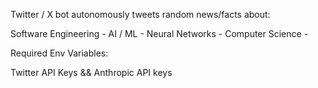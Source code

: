 Twitter / X bot autonomously tweets random news/facts about:

Software Engineering - 
AI / ML - 
Neural Networks - 
Computer Science - 

Required Env Variables:

Twitter API Keys &&
Anthropic API keys
